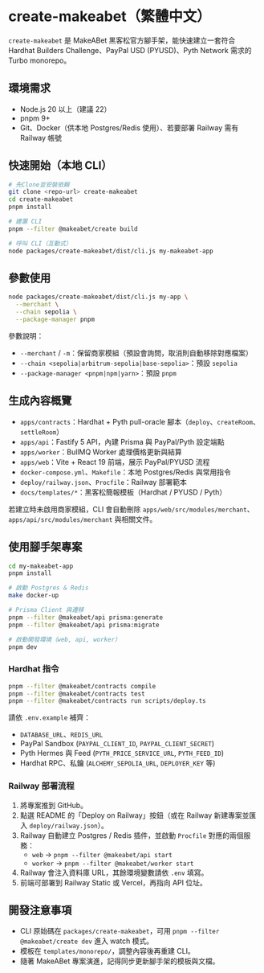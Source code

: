 # create-makeabet（繁體中文）

`create-makeabet` 是 MakeABet 黑客松官方腳手架，能快速建立一套符合 Hardhat Builders Challenge、PayPal USD (PYUSD)、Pyth Network 需求的 Turbo monorepo。

## 環境需求

- Node.js 20 以上（建議 22）
- pnpm 9+
- Git、Docker（供本地 Postgres/Redis 使用）、若要部署 Railway 需有 Railway 帳號

## 快速開始（本地 CLI）

```bash
# 先Clone並安裝依賴
git clone <repo-url> create-makeabet
cd create-makeabet
pnpm install

# 建置 CLI
pnpm --filter @makeabet/create build

# 呼叫 CLI（互動式）
node packages/create-makeabet/dist/cli.js my-makeabet-app
```

## 參數使用

```bash
node packages/create-makeabet/dist/cli.js my-app \
  --merchant \
  --chain sepolia \
  --package-manager pnpm
```

參數說明：
- `--merchant` / `-m`：保留商家模組（預設會詢問，取消則自動移除對應檔案）
- `--chain <sepolia|arbitrum-sepolia|base-sepolia>`：預設 `sepolia`
- `--package-manager <pnpm|npm|yarn>`：預設 `pnpm`

## 生成內容概覽

- `apps/contracts`：Hardhat + Pyth pull-oracle 腳本（`deploy`、`createRoom`、`settleRoom`）
- `apps/api`：Fastify 5 API，內建 Prisma 與 PayPal/Pyth 設定端點
- `apps/worker`：BullMQ Worker 處理價格更新與結算
- `apps/web`：Vite + React 19 前端，展示 PayPal/PYUSD 流程
- `docker-compose.yml`、`Makefile`：本地 Postgres/Redis 與常用指令
- `deploy/railway.json`、`Procfile`：Railway 部署範本
- `docs/templates/*`：黑客松簡報模板（Hardhat / PYUSD / Pyth）

若建立時未啟用商家模組，CLI 會自動刪除 `apps/web/src/modules/merchant`、`apps/api/src/modules/merchant` 與相關文件。

## 使用腳手架專案

```bash
cd my-makeabet-app
pnpm install

# 啟動 Postgres & Redis
make docker-up

# Prisma Client 與遷移
pnpm --filter @makeabet/api prisma:generate
pnpm --filter @makeabet/api prisma:migrate

# 啟動開發環境（web, api, worker）
pnpm dev
```

### Hardhat 指令

```bash
pnpm --filter @makeabet/contracts compile
pnpm --filter @makeabet/contracts test
pnpm --filter @makeabet/contracts run scripts/deploy.ts
```

請依 `.env.example` 補齊：

- `DATABASE_URL`、`REDIS_URL`
- PayPal Sandbox (`PAYPAL_CLIENT_ID`, `PAYPAL_CLIENT_SECRET`)
- Pyth Hermes 與 Feed (`PYTH_PRICE_SERVICE_URL`, `PYTH_FEED_ID`)
- Hardhat RPC、私鑰 (`ALCHEMY_SEPOLIA_URL`, `DEPLOYER_KEY` 等)

### Railway 部署流程

1. 將專案推到 GitHub。
2. 點選 README 的「Deploy on Railway」按鈕（或在 Railway 新建專案並匯入 `deploy/railway.json`）。
3. Railway 自動建立 Postgres / Redis 插件，並啟動 `Procfile` 對應的兩個服務：
   - `web` → `pnpm --filter @makeabet/api start`
   - `worker` → `pnpm --filter @makeabet/worker start`
4. Railway 會注入資料庫 URL，其餘環境變數請依 `.env` 填寫。
5. 前端可部署到 Railway Static 或 Vercel，再指向 API 位址。

## 開發注意事項

- CLI 原始碼在 `packages/create-makeabet`，可用 `pnpm --filter @makeabet/create dev` 進入 watch 模式。
- 模板在 `templates/monorepo/`，調整內容後再重建 CLI。
- 隨著 MakeABet 專案演進，記得同步更新腳手架的模板與文檔。
